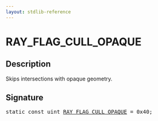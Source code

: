 ```yaml
---
layout: stdlib-reference
---
```


# RAY_FLAG_CULL_OPAQUE

## Description

Skips intersections with opaque geometry.


## Signature
<pre>
<span class='code_keyword'>static</span> <span class='code_keyword'>const</span> <span class="code_keyword">uint</span> <a href="ray_flag_cull_opaque-01245679abcefghij.html" class="code_var">RAY_FLAG_CULL_OPAQUE</a> = 0x40;
</pre>

